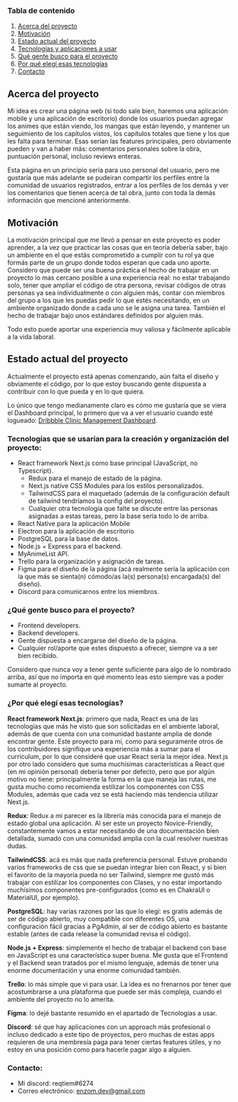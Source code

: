 
### Tabla de contenido
1. [Acerca del proyecto](#acerca)
2. [Motivación](#motivacion)
3. [Estado actual del proyecto](#estado)
4. [Tecnologías y aplicaciones a usar](#tecnologias)
5. [Qué gente busco para el proyecto](#buscando)
6. [Por qué elegí esas tecnologías](#elegirtecnologias)
7. [Contacto](#contacto) 


## Acerca del proyecto <a name="acerca"> </a>
Mi idea es crear una página web (si todo sale bien, haremos una aplicación mobile y una aplicación de escritorio) donde los usuarios puedan agregar los animes que están viendo, los mangas que están leyendo, y mantener un seguimiento de los capítulos vistos, los capítulos totales que tiene y los que les falta para terminar. Esas serían las features principales, pero obviamente pueden y van a haber más: comentarios personales sobre la obra, puntuación personal, incluso reviews enteras.

Esta página en un principio sería para uso personal del usuario, pero me gustaría que más adelante se pudeiran compartir los perfiles entre la comunidad de usuarios registrados, entrar a los perfiles de los demás y ver los comentarios que tienen acerca de tal obra, junto con toda la demás información que mencioné anteriormente.
## Motivación <a name="motivacion"></a>
La motivación principal que me llevó a pensar en este proyecto es poder aprender, a la vez que practicar las cosas que en teoría debería saber, bajo un ambiente en el que estás comprometido a cumplir con tu rol ya que formás parte de un grupo donde todos esperan que cada uno aporte. Considero que puede ser una buena práctica el hecho de trabajar en un proyecto lo mas cercano posible a una experiencia real: no estar trabajando solo, tener que ampliar el código de otra persona, revisar códigos de otras personas ya sea individualmente o con alguien más, contar con miembros del grupo a los que les puedas pedir lo que estés necesitando, en un ambiente organizado donde a cada uno se le asigna una tarea. También el hecho de trabajar bajo unos estándares definidos por alguien más. 

Todo esto puede aportar una experiencia muy valiosa y fácilmente aplicable a la vida laboral.
## Estado actual del proyecto <a name="estado"></a>
Actualmente el proyecto está apenas comenzando, aún falta el diseño y obviamente el código, por lo que estoy buscando gente dispuesta a contribuir con lo que pueda y en lo que quiera.

Lo único que tengo medianamente claro es cómo me gustaría que se viera el Dashboard principal, lo primero que va a ver el usuario cuando esté logueado: [Dribbble Clinic Management Dashboard](https://dribbble.com/shots/16947994/attachments/12020755?mode=media).

### Tecnologías que se usarían para la creación y organización del proyecto: <a name="tecnologias"> </a>

 - React framework Next.js como base principal (JavaScript, no Typescript).
	 - Redux para el manejo de estado de la página.
	 - Next.js native CSS Modules para los estilos personalizados.
	 - TailwindCSS para el maquetado (además de la configuración default de tailwind tendríamos la config del proyecto).
	 - Cualquier otra tecnología que falte se discute entre las personas asignadas a estas tareas, pero la base sería todo lo de arriba.
 - React Native para la aplicación Mobile
 - Electron para la aplicación de escritorio
- PostgreSQL para la base de datos.
- Node.js + Express para el backend.
- MyAnimeList API.
- Trello para la organización y asignación de tareas.
- Figma para el diseño de la página (acá realmente sería la aplicación con la que más se sienta(n) cómodo/as la(s) persona(s) encargada(s) del diseño).
- Discord para comunicarnos entre los miembros. 

### ¿Qué gente busco para el proyecto? <a name="buscando"> </a>
- Frontend developers.
- Backend developers.
- Gente dispuesta a encargarse del diseño de la página.
- Cualquier rol/aporte que estes dispuesto a ofrecer, siempre va a ser bien recibido.

Considero que nunca voy a tener gente suficiente para algo de lo nombrado arriba, así que no importa en qué momento leas esto siempre vas a poder sumarte al proyecto.

### ¿Por qué elegí esas tecnologías? <a name="elegirtecnologias"> </a>
**React framework Next.js**: primero que nada, React es una de las tecnologías que más he visto que son solicitadas en el ambiente laboral, además de que cuenta con una comunidad bastante amplia de donde encontrar gente. Este proyecto para mí, como para seguramente otros de los contribuidores signifique una experiencia más a sumar para el currículum, por lo que consideré que usar React sería la mejor idea. Next.js por otro lado considero que suma muchísimas características a React que (en mi opinión personal) debería tener por defecto, pero que por algún motivo no tiene: principalmente la forma en la que maneja las rutas, me gusta mucho como recomienda estilizar los componentes con CSS Modules, además que cada vez se está haciendo más tendencia utilizar Next.js.

**Redux**: Redux a mi parecer es la librería más conocida para el manejo de estado global una aplicación. Al ser este un proyecto Novice-Friendly, constantemente vamos a estar necesitando de una documentación bien detallada, sumado con una comunidad amplia con la cual resolver nuestras dudas. 

**TailwindCSS**: acá es más que nada preferencia personal. Estuve probando varios frameworks de css que se puedan integrar bien con React, y si bien el favorito de la mayoría pueda no ser Tailwind, siempre me gustó más trabajar con estilizar los componentes con Clases, y no estar importando muchísimos componentes pre-configurados (como es en ChakraUI o MaterialUI, por ejemplo).

**PostgreSQL**: hay varias razones por las que lo elegí: es gratis además de ser de código abierto, muy compatible con diferentes OS, una configuración fácil gracias a PgAdmin, al ser de código abierto es bastante estable (antes de cada release la comunidad revisa el código).

**Node.js + Express**: simplemente el hecho de trabajar el backend con base en JavaScript es una característica super buena. Me gusta que el Frontend y el Backend sean tratados por el mismo lenguaje, además de tener una enorme documentación y una enorme comunidad también.

**Trello**: lo más simple que vi para usar. La idea es no frenarnos por tener que acostumbrarse a una plataforma que puede ser más compleja, cuando el ambiente del proyecto no lo amerita.

**Figma**: lo dejé bastante resumido en el apartado de Tecnologías a usar.

**Discord**: sé que hay aplicaciones con un approach más profesional o incluso dedicado a este tipo de proyectos, pero muchas de estas apps requieren de una membresía paga para tener ciertas features útiles, y no estoy en una posición como para hacerle pagar algo a alguien.


### Contacto: <a name="contacto"> </a>
- Mi discord: reqtiem#6274
- Correo electrónico: enzom.dev@gmail.com



